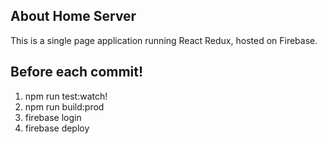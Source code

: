 ## About Home Server
This is a single page application running React Redux, hosted on Firebase.


## Before each commit!
1.  npm run test:watch!
2.  npm run build:prod
3.  firebase login
4.  firebase deploy
